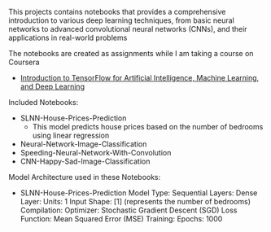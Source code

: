 This projects contains notebooks that provides a comprehensive introduction to various deep learning techniques,
from basic neural networks to advanced convolutional neural networks (CNNs), and their applications in real-world problems

The notebooks are created as assignments while I am taking a course on Coursera
* [Introduction to TensorFlow for Artificial Intelligence, Machine Learning, and Deep Learning](https://www.coursera.org/learn/introduction-tensorflow/home/welcome)

Included Notebooks:
- SLNN-House-Prices-Prediction
   - This model predicts house prices based on the number of bedrooms using linear regression
- Neural-Network-Image-Classification
- Speeding-Neural-Network-With-Convolution
- CNN-Happy-Sad-Image-Classification

Model Architecture used in these Notebooks:
- SLNN-House-Prices-Prediction
Model Type: Sequential
Layers:
  Dense Layer:
  Units: 1
Input Shape: [1] (represents the number of bedrooms)
Compilation:
  Optimizer: Stochastic Gradient Descent (SGD)
  Loss Function: Mean Squared Error (MSE)
Training:
Epochs: 1000
